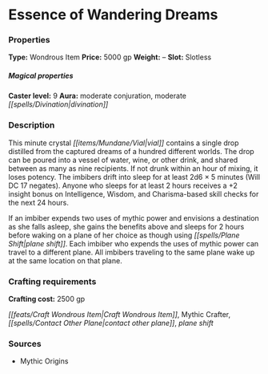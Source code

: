 ﻿---
Title: "Essence of Wandering Dreams"
Type: "Wondrous Item"
Price: "5000 gp"
Weight: "–"
Slot: "Slotless"
Caster level: "9"
Aura: "moderate conjuration, moderate divination"
Description: |
  "This minute crystal vial contains a single drop distilled from the captured dreams of a hundred different worlds. The drop can be poured into a vessel of water, wine, or other drink, and shared between as many as nine recipients. If not drunk within an hour of mixing, it loses potency. The imbibers drift into sleep for at least 2d6 × 5 minutes (Will DC 17 negates). Anyone who sleeps for at least 2 hours receives a +2 insight bonus on Intelligence, Wisdom, and Charisma-based skill checks for the next 24 hours.
  If an imbiber expends two uses of mythic power and envisions a destination as she falls asleep, she gains the benefits above and sleeps for 2 hours before waking on a plane of her choice as though using _plane shift_. Each imbiber who expends the uses of mythic power can travel to a different plane. All imbibers traveling to the same plane wake up at the same location on that plane."
Crafting cost: "2500 gp"
Sources: "['Mythic Origins']"
---

# Essence of Wandering Dreams

### Properties

**Type:** Wondrous Item **Price:** 5000 gp **Weight:** – **Slot:** Slotless

##### Magical properties

**Caster level:** 9 **Aura:** moderate conjuration, moderate _[[spells/Divination|divination]]_

### Description

This minute crystal _[[items/Mundane/Vial|vial]]_ contains a single drop distilled from the captured dreams of a hundred different worlds. The drop can be poured into a vessel of water, wine, or other drink, and shared between as many as nine recipients. If not drunk within an hour of mixing, it loses potency. The imbibers drift into sleep for at least 2d6 × 5 minutes (Will DC 17 negates). Anyone who sleeps for at least 2 hours receives a +2 insight bonus on Intelligence, Wisdom, and Charisma-based skill checks for the next 24 hours.

If an imbiber expends two uses of mythic power and envisions a destination as she falls asleep, she gains the benefits above and sleeps for 2 hours before waking on a plane of her choice as though using _[[spells/Plane Shift|plane shift]]_. Each imbiber who expends the uses of mythic power can travel to a different plane. All imbibers traveling to the same plane wake up at the same location on that plane.

### Crafting requirements

**Crafting cost:** 2500 gp

_[[feats/Craft Wondrous Item|Craft Wondrous Item]]_, Mythic Crafter, _[[spells/Contact Other Plane|contact other plane]]_, _plane shift_

### Sources

* Mythic Origins
